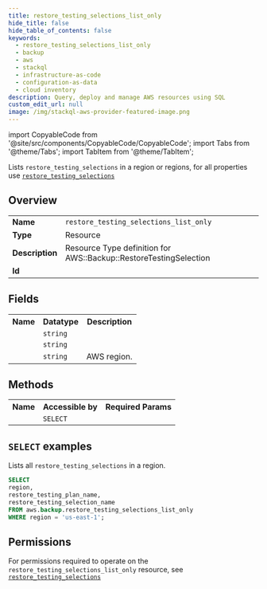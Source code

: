 ```yaml
---
title: restore_testing_selections_list_only
hide_title: false
hide_table_of_contents: false
keywords:
  - restore_testing_selections_list_only
  - backup
  - aws
  - stackql
  - infrastructure-as-code
  - configuration-as-data
  - cloud inventory
description: Query, deploy and manage AWS resources using SQL
custom_edit_url: null
image: /img/stackql-aws-provider-featured-image.png
---
```


import CopyableCode from '@site/src/components/CopyableCode/CopyableCode';
import Tabs from '@theme/Tabs';
import TabItem from '@theme/TabItem';

Lists <code>restore_testing_selections</code> in a region or regions, for all properties use <a href="/services/serviceName/restore_testing_selections/"><code>restore_testing_selections</code></a>

## Overview
<table>
<tbody>
<tr><td><b>Name</b></td><td><code>restore_testing_selections_list_only</code></td></tr>
<tr><td><b>Type</b></td><td>Resource</td></tr>
<tr><td><b>Description</b></td><td>Resource Type definition for AWS::Backup::RestoreTestingSelection</td></tr>
<tr><td><b>Id</b></td><td><CopyableCode code="aws.backup.restore_testing_selections_list_only" /></td></tr>
</tbody>
</table>

## Fields
<table>
<tbody>
<tr><th>Name</th><th>Datatype</th><th>Description</th></tr><tr><td><CopyableCode code="restore_testing_plan_name" /></td><td><code>string</code></td><td></td></tr>
<tr><td><CopyableCode code="restore_testing_selection_name" /></td><td><code>string</code></td><td></td></tr>
<tr><td><CopyableCode code="region" /></td><td><code>string</code></td><td>AWS region.</td></tr>
</tbody>
</table>

## Methods

<table>
<tbody>
  <tr>
    <th>Name</th>
    <th>Accessible by</th>
    <th>Required Params</th>
  </tr>
  <tr>
    <td><CopyableCode code="list_resources" /></td>
    <td><code>SELECT</code></td>
    <td><CopyableCode code="region" /></td>
  </tr>
</tbody>
</table>

## `SELECT` examples
Lists all <code>restore_testing_selections</code> in a region.
```sql
SELECT
region,
restore_testing_plan_name,
restore_testing_selection_name
FROM aws.backup.restore_testing_selections_list_only
WHERE region = 'us-east-1';
```


## Permissions

For permissions required to operate on the <code>restore_testing_selections_list_only</code> resource, see <a href="/services/backup/restore_testing_selections/#permissions"><code>restore_testing_selections</code></a>


